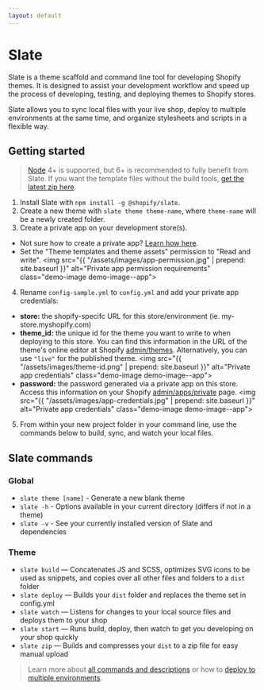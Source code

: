 ```yaml
---
layout: default
---
```


# Slate

Slate is a theme scaffold and command line tool for developing Shopify themes. It is designed to assist your development workflow and speed up the process of developing, testing, and deploying themes to Shopify stores.

Slate allows you to sync local files with your live shop, deploy to multiple environments at the same time, and organize stylesheets and scripts in a flexible way.

## Getting started

> [Node](https://nodejs.org/en/) 4+ is supported, but 6+ is recommended to fully benefit from Slate. If you want the template files without the build tools, [get the latest zip here](https://sdks.shopifycdn.com/slate/latest/slate-src.zip).

1. Install Slate with `npm install -g @shopify/slate`.
2. Create a new theme with `slate theme theme-name`, where `theme-name` will be a newly created folder.
3. Create a private app on your development store(s).
  * Not sure how to create a private app? [Learn how here](https://help.shopify.com/api/guides/api-credentials#get-credentials-through-the-shopify-admin).
  * Set the "Theme templates and theme assets" permission to "Read and write".
  <img src="{{ "/assets/images/app-permission.jpg" | prepend: site.baseurl }}" alt="Private app permission requirements" class="demo-image demo-image--app">
4. Rename `config-sample.yml` to `config.yml` and add your private app credentials:
  * **store:** the shopify-specifc URL for this store/environment (ie. my-store.myshopify.com)
  * **theme_id:** the unique id for the theme you want to write to when deploying to this store. You can find this information in the URL of the theme's online editor at Shopify [admin/themes](https://shopify.com/admin/themes). Alternatively, you can use `"live"` for the published theme.
  <img src="{{ "/assets/images/theme-id.png" | prepend: site.baseurl }}" alt="Private app credentials" class="demo-image demo-image--app">
  * **password:** the password generated via a private app on this store.  Access this information on your Shopify [admin/apps/private](https://shopify.com/admin/apps/private) page.
  <img src="{{ "/assets/images/app-credentials.jpg" | prepend: site.baseurl }}" alt="Private app credentials" class="demo-image demo-image--app">
5. From within your new project folder in your command line, use the commands below to build, sync, and watch your local files.

## Slate commands

### Global
* `slate theme [name]` - Generate a new blank theme
* `slate -h` - Options available in your current directory (differs if not in a theme)
* `slate -v` - See your currently installed version of Slate and dependencies

### Theme
* `slate build` — Concatenates JS and SCSS, optimizes SVG icons to be used as snippets, and copies over all other files and folders to a `dist` folder
* `slate deploy` — Builds your `dist` folder and replaces the theme set in config.yml
* `slate watch` — Listens for changes to your local source files and deploys them to your shop
* `slate start` — Runs build, deploy, then watch to get you developing on your shop quickly
* `slate zip` — Builds and compresses your `dist` to a zip file for easy manual upload

> Learn more about [all commands and descriptions](/slate/commands/) or how to [deploy to multiple environments](/slate/commands/#sync-commands).
